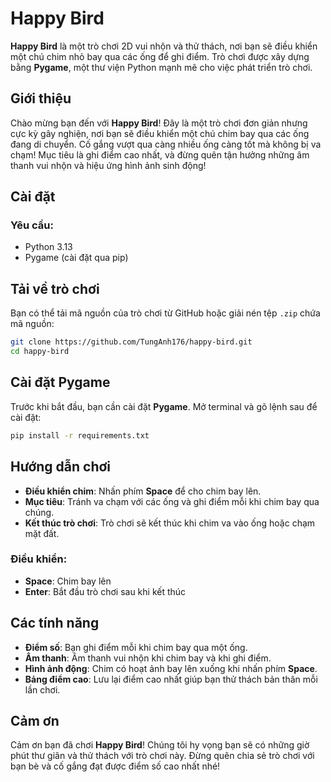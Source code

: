 # Happy Bird

**Happy Bird** là một trò chơi 2D vui nhộn và thử thách, nơi bạn sẽ điều khiển một chú chim nhỏ bay qua các ống để ghi điểm. Trò chơi được xây dựng bằng **Pygame**, một thư viện Python mạnh mẽ cho việc phát triển trò chơi.


## Giới thiệu

Chào mừng bạn đến với **Happy Bird**! Đây là một trò chơi đơn giản nhưng cực kỳ gây nghiện, nơi bạn sẽ điều khiển một chú chim bay qua các ống đang di chuyển. Cố gắng vượt qua càng nhiều ống càng tốt mà không bị va chạm! Mục tiêu là ghi điểm cao nhất, và đừng quên tận hưởng những âm thanh vui nhộn và hiệu ứng hình ảnh sinh động!

## Cài đặt

### Yêu cầu:
- Python 3.13
- Pygame (cài đặt qua pip)

## Tải về trò chơi

Bạn có thể tải mã nguồn của trò chơi từ GitHub hoặc giải nén tệp `.zip` chứa mã nguồn:
```bash
git clone https://github.com/TungAnh176/happy-bird.git
cd happy-bird
```
## Cài đặt Pygame

Trước khi bắt đầu, bạn cần cài đặt **Pygame**. Mở terminal và gõ lệnh sau để cài đặt:
```bash
pip install -r requirements.txt
```
## Hướng dẫn chơi

- **Điều khiển chim**: Nhấn phím **Space** để cho chim bay lên.
- **Mục tiêu**: Tránh va chạm với các ống và ghi điểm mỗi khi chim bay qua chúng.
- **Kết thúc trò chơi**: Trò chơi sẽ kết thúc khi chim va vào ống hoặc chạm mặt đất.

### Điều khiển:
- **Space**: Chim bay lên
- **Enter**: Bắt đầu trò chơi sau khi kết thúc

## Các tính năng

- **Điểm số**: Bạn ghi điểm mỗi khi chim bay qua một ống.
- **Âm thanh**: Âm thanh vui nhộn khi chim bay và khi ghi điểm.
- **Hình ảnh động**: Chim có hoạt ảnh bay lên xuống khi nhấn phím **Space**.
- **Bảng điểm cao**: Lưu lại điểm cao nhất giúp bạn thử thách bản thân mỗi lần chơi.

## Cảm ơn

Cảm ơn bạn đã chơi **Happy Bird**! Chúng tôi hy vọng bạn sẽ có những giờ phút thư giãn và thử thách với trò chơi này. Đừng quên chia sẻ trò chơi với bạn bè và cố gắng đạt được điểm số cao nhất nhé!


